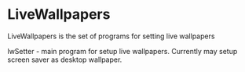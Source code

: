 # LiveWallpapers

LiveWallpapers is the set of programs for setting live wallpapers

lwSetter - main program for setup live wallpapers. Currently may setup screen saver as desktop wallpaper.
